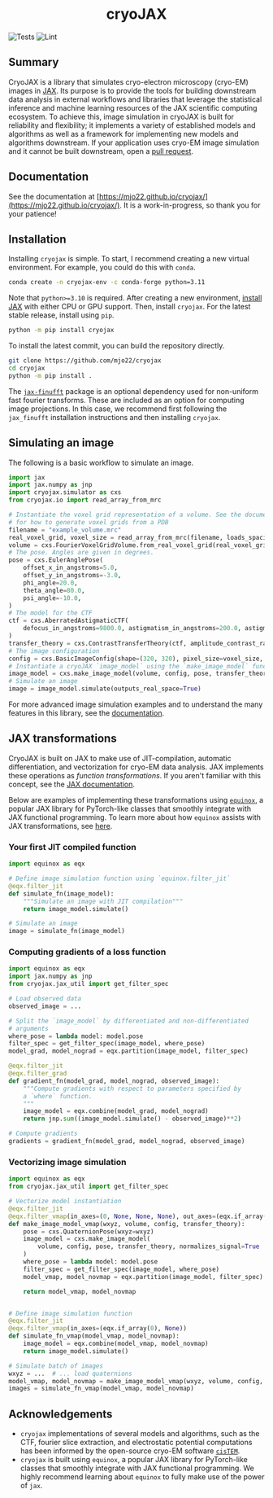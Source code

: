 <h1 align='center'>cryoJAX</h1>

![Tests](https://github.com/mjo22/cryojax/actions/workflows/testing.yml/badge.svg)
![Lint](https://github.com/mjo22/cryojax/actions/workflows/ruff.yml/badge.svg)

## Summary

CryoJAX is a library that simulates cryo-electron microscopy (cryo-EM) images in [JAX](https://jax.readthedocs.io/en/latest/). Its purpose is to provide the tools for building downstream data analysis in external workflows and libraries that leverage the statistical inference and machine learning resources of the JAX scientific computing ecosystem. To achieve this, image simulation in cryoJAX is built for reliability and flexibility; it implements a variety of established models and algorithms as well as a framework for implementing new models and algorithms downstream. If your application uses cryo-EM image simulation and it cannot be built downstream, open a [pull request](https://github.com/mjo22/cryojax/pulls).

## Documentation

See the documentation at [https://mjo22.github.io/cryojax/](https://mjo22.github.io/cryojax/). It is a work-in-progress, so thank you for your patience!

## Installation

Installing `cryojax` is simple. To start, I recommend creating a new virtual environment. For example, you could do this with `conda`.

```bash
conda create -n cryojax-env -c conda-forge python=3.11
```

Note that `python>=3.10` is required. After creating a new environment, [install JAX](https://github.com/google/jax#installation) with either CPU or GPU support. Then, install `cryojax`. For the latest stable release, install using `pip`.

```bash
python -m pip install cryojax
```

To install the latest commit, you can build the repository directly.

```bash
git clone https://github.com/mjo22/cryojax
cd cryojax
python -m pip install .
```

The [`jax-finufft`](https://github.com/dfm/jax-finufft) package is an optional dependency used for non-uniform fast fourier transforms. These are included as an option for computing image projections. In this case, we recommend first following the `jax_finufft` installation instructions and then installing `cryojax`.

## Simulating an image

The following is a basic workflow to simulate an image.

```python
import jax
import jax.numpy as jnp
import cryojax.simulator as cxs
from cryojax.io import read_array_from_mrc

# Instantiate the voxel grid representation of a volume. See the documentation
# for how to generate voxel grids from a PDB
filename = "example_volume.mrc"
real_voxel_grid, voxel_size = read_array_from_mrc(filename, loads_spacing=True)
volume = cxs.FourierVoxelGridVolume.from_real_voxel_grid(real_voxel_grid)
# The pose. Angles are given in degrees.
pose = cxs.EulerAnglePose(
    offset_x_in_angstroms=5.0,
    offset_y_in_angstroms=-3.0,
    phi_angle=20.0,
    theta_angle=80.0,
    psi_angle=-10.0,
)
# The model for the CTF
ctf = cxs.AberratedAstigmaticCTF(
    defocus_in_angstroms=9800.0, astigmatism_in_angstroms=200.0, astigmatism_angle=10.0
)
transfer_theory = cxs.ContrastTransferTheory(ctf, amplitude_contrast_ratio=0.1)
# The image configuration
config = cxs.BasicImageConfig(shape=(320, 320), pixel_size=voxel_size, voltage_in_kilovolts=300.0)
# Instantiate a cryoJAX `image_model` using the `make_image_model` function
image_model = cxs.make_image_model(volume, config, pose, transfer_theory)
# Simulate an image
image = image_model.simulate(outputs_real_space=True)
```

For more advanced image simulation examples and to understand the many features in this library, see the [documentation](https://mjo22.github.io/cryojax/).

## JAX transformations

CryoJAX is built on JAX to make use of JIT-compilation, automatic differentiation, and vectorization for cryo-EM data analysis. JAX implements these operations as *function transformations*. If you aren't familiar with this concept, see the [JAX documentation](https://docs.jax.dev/en/latest/key-concepts.html#transformations).

Below are examples of implementing these transformations using [`equinox`](https://docs.kidger.site/equinox/), a popular JAX library for PyTorch-like classes that smoothly integrate with JAX functional programming. To learn more about how `equinox` assists with JAX transformations, see [here](https://docs.kidger.site/equinox/all-of-equinox/#2-filtering).

### Your first JIT compiled function

```python
import equinox as eqx

# Define image simulation function using `equinox.filter_jit`
@eqx.filter_jit
def simulate_fn(image_model):
    """Simulate an image with JIT compilation"""
    return image_model.simulate()

# Simulate an image
image = simulate_fn(image_model)
```

### Computing gradients of a loss function

```python
import equinox as eqx
import jax.numpy as jnp
from cryojax.jax_util import get_filter_spec

# Load observed data
observed_image = ...

# Split the `image_model` by differentiated and non-differentiated
# arguments
where_pose = lambda model: model.pose
filter_spec = get_filter_spec(image_model, where_pose)
model_grad, model_nograd = eqx.partition(image_model, filter_spec)

@eqx.filter_jit
@eqx.filter_grad
def gradient_fn(model_grad, model_nograd, observed_image):
    """Compute gradients with respect to parameters specified by
    a `where` function.
    """
    image_model = eqx.combine(model_grad, model_nograd)
    return jnp.sum((image_model.simulate() - observed_image)**2)

# Compute gradients
gradients = gradient_fn(model_grad, model_nograd, observed_image)
```

### Vectorizing image simulation

```python
import equinox as eqx
from cryojax.jax_util import get_filter_spec

# Vectorize model instantiation
@eqx.filter_jit
@eqx.filter_vmap(in_axes=(0, None, None, None), out_axes=(eqx.if_array(0), None))
def make_image_model_vmap(wxyz, volume, config, transfer_theory):
    pose = cxs.QuaternionPose(wxyz=wxyz)
    image_model = cxs.make_image_model(
        volume, config, pose, transfer_theory, normalizes_signal=True
    )
    where_pose = lambda model: model.pose
    filter_spec = get_filter_spec(image_model, where_pose)
    model_vmap, model_novmap = eqx.partition(image_model, filter_spec)

    return model_vmap, model_novmap


# Define image simulation function
@eqx.filter_jit
@eqx.filter_vmap(in_axes=(eqx.if_array(0), None))
def simulate_fn_vmap(model_vmap, model_novmap):
    image_model = eqx.combine(model_vmap, model_novmap)
    return image_model.simulate()

# Simulate batch of images
wxyz = ...  # ... load quaternions
model_vmap, model_novmap = make_image_model_vmap(wxyz, volume, config, transfer_theory)
images = simulate_fn_vmap(model_vmap, model_novmap)
```

## Acknowledgements

- `cryojax` implementations of several models and algorithms, such as the CTF, fourier slice extraction, and electrostatic potential computations has been informed by the open-source cryo-EM software [`cisTEM`](https://github.com/timothygrant80/cisTEM).
- `cryojax` is built using `equinox`, a popular JAX library for PyTorch-like classes that smoothly integrate with JAX functional programming. We highly recommend learning about `equinox` to fully make use of the power of `jax`.
